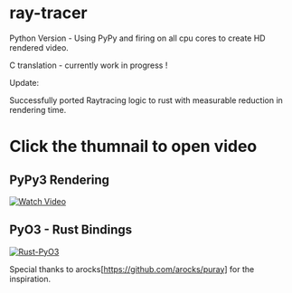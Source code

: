 # ray-tracer

Python Version - Using PyPy and firing on all cpu cores to create HD rendered video.

C translation - currently work in progress !

Update:

Successfully ported Raytracing logic to rust with measurable reduction in rendering time.

# Click the thumnail to open video

## PyPy3 Rendering

[![Watch Video](https://i.imgur.com/Ma5RuwH.jpg)](https://youtu.be/B_RVcWMuhvg)

## PyO3 - Rust Bindings

[![Rust-PyO3](https://i.imgur.com/BNXYaUE.png)](https://youtu.be/kllB_22QUcA)


Special thanks to arocks[https://github.com/arocks/puray] for the inspiration.

